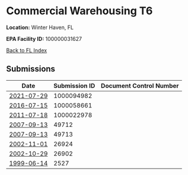 # Commercial Warehousing T6 

**Location:** Winter Haven, FL

**EPA Facility ID:** 100000031627

[Back to FL Index](../../index.md)

## Submissions

| Date | Submission ID | Document Control Number |
|------|--------------|-------------------------|
| [2021-07-29](submissions/1000094982.md) | 1000094982 |  |
| [2016-07-15](submissions/1000058661.md) | 1000058661 |  |
| [2011-07-18](submissions/1000022978.md) | 1000022978 |  |
| [2007-09-13](submissions/49712.md) | 49712 |  |
| [2007-09-13](submissions/49713.md) | 49713 |  |
| [2002-11-01](submissions/26924.md) | 26924 |  |
| [2002-10-29](submissions/26902.md) | 26902 |  |
| [1999-06-14](submissions/2527.md) | 2527 |  |
